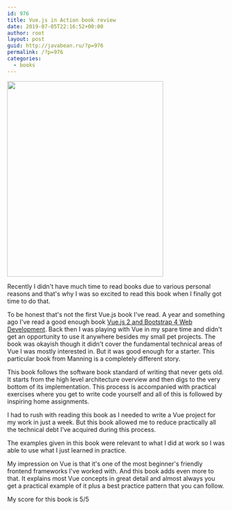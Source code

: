 ```yaml
---
id: 976
title: Vue.js in Action book review
date: 2019-07-05T22:16:52+00:00
author: root
layout: post
guid: http://javabean.ru/?p=976
permalink: /?p=976
categories:
  - books
---
```

<img class="alignleft" src="https://images.manning.com/720/960/resize/book/6/05e34f7-78d5-4f95-8d3c-2e47cb474cb9/Hanchett-Vue-HI.png" width="360" height="452" />

<p>Recently I didn't have much time to read books due to various personal reasons and that's why I was so excited to read this book when I finally got time to do that.</p>

<p>To be honest that's not the first Vue.js book I've read. A year and something ago I've read a good enough book <a href="https://www.amazon.com/Vue-js-Bootstrap-Web-Development-Responsive/dp/1788290925/ref=sr_1_1?keywords=vue+bootstrap&qid=1562345101&s=books&sr=1-1">Vue.js 2 and Bootstrap 4 Web Development</a>. Back then I was playing with Vue in my spare time and didn't get an opportunity to use it anywhere besides my small pet projects. The book was okayish though it didn't cover the fundamental technical areas of Vue I was mostly interested in. But it was good enough for a starter. This particular book from Manning is a completely different story.</p>

<p>This book follows the software book standard of writing that never gets old. It starts from the high level architecture overview and then digs to the very bottom of its implementation. This process is accompanied with practical exercises where you get to write code yourself and all of this is followed by inspiring home assignments.</p>

<p>I had to rush with reading this book as I needed to write a Vue project for my work in just a week. But this book allowed me to reduce practically all the technical debt I've acquired during this process. </p>	

<p>The examples given in this book were relevant to what I did at work so I was able to use what I just learned in practice. </p>

<p>My impression on Vue is that it's one of the most beginner's friendly frontend frameworks I've worked with. And this book adds even more to that. It explains most Vue concepts in great detail and almost always you get a practical example of it plus a best practice pattern that you can follow.</p>

<p>My score for this book is 5/5</p>

